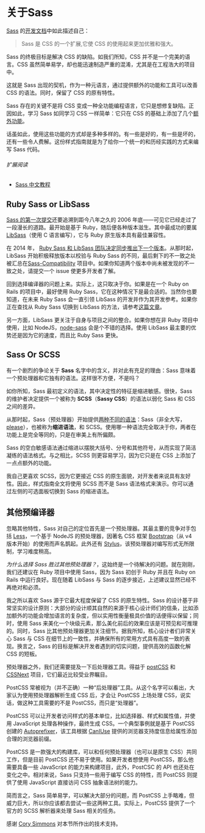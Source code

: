 
# 关于Sass

[Sass](http://sass-lang.com) 的[开发文档](http://sass-lang.com/documentation/file.SASS_REFERENCE.html)中如此描述自己：
 
>Sass 是 CSS 的一个扩展,它使 CSS 的使用起来更加优雅和强大。

Sass 的终极目标是解决 CSS 的缺陷。如我们所知，CSS 并不是一个完美的语言。CSS 虽然简单易学，却也能迅速制造严重的混淆，尤其是在工程浩大的项目中。

这就是 Sass 出现的契机，作为一种元语言，通过提供额外的功能和工具可以改善 CSS 的语法。同时，保留了 CSS 的原有特性。

Sass 存在的关键不是将 CSS 变成一种全功能编程语言，它只是想修复缺陷。正因如此，学习 Sass 如同学习 CSS 一样简单：它只在 CSS 的基础上添加了几个[额外功能](http://sitepoint.com/sass-reference/)。

话虽如此，使用这些功能的方式却是多种多样的。有一些是好的，有一些是坏的，还有一些令人费解。这份样式指南就是为了给你一个统一的和历经实践的方式来编写 Sass 代码。

###### 扩展阅读

* [Sass 中文教程](http://www.w3cplus.com/blog/tags/302.html)

## Ruby Sass or LibSass

[Sass 的第一次提交](https://github.com/hcatlin/sass/commit/fa5048ba405619273e474a50400c7243fbff54fe)还要追溯到距今八年之久的 2006 年底——可见它已经走过了一段漫长的道路。最开始是基于 Ruby，随后便各种版本滋生。其中最成功的要属[LibSass](http://webdesign.tutsplus.com/articles/getting-to-know-libsass--cms-23114)（使用 C 语言编写），它与 Ruby 原生版本具有最佳兼容性。

在 2014 年， [Ruby Sass 和 LibSass 团队决定同步推出下一个版本](https://github.com/sass/libsass/wiki/The-LibSass-Compatibility-Plan)。从那时起，LibSass 开始积极释放版本以校验与 Ruby Sass 的不同，最后剩下的不一致之处被汇总在[Sass-Compatibility](http://sass-compatibility.github.io) 项目中。如果你知道两个版本中尚未被发现的不一致之处，请提交一个 issue 使更多开发者了解。

回到选择编译器的问题上来。实际上，这只取决于你。如果是在一个 Ruby on Rails 的项目中，最好使用 Ruby Sass，它在这种情况下是最合适的。当然你也要知道，在未来 Ruby Sass 会一直引领 LibSass 的开发并作为其开发参考。如果你正在查找从 Ruby Sass 切换到 LibSass 的方法，请参考[这篇文章](http://www.sitepoint.com/switching-ruby-sass-libsass/)。

另一方面，LibSass 更关注于自身与项目之间的整合。如果你想在非 Ruby 项目中使用，比如 NodeJS，[node-sass](https://github.com/sass/node-sass) 会是个不错的选择。使用 LibSass 最主要的优势还是因为它的速度，而且比 Ruby Sass 更快。

## Sass Or SCSS

有一个剧烈的争论关于 **Sass** 名字中的含义，并对此有充足的理由：Sass 意味着一个预处理器和它独有的语法。这样很不方便，不是吗？

如你所知，Sass 最初定义的语法，其中决定性的特征是缩进敏感。很快，Sass 的维护者决定提供一个被称为 **SCSS**（**Sassy CSS**）的语法以弱化 Sass 和 CSS 之间的差异。

从那时起，Sass（预处理器）开始提供[两种不同的语法](http://www.sitepoint.com/whats-difference-sass-scss/)：Sass（非全大写，[please](http://sassnotsass.com)），也被称为**缩进语法**，和 SCSS。使用哪一种语法完全取决于你，两者在功能上是完全等同的，只是在审美上有所偏颇。

Sass 的空白敏感语法通过缩进以摆脱大括号、分号和其他符号，从而实现了简洁凝练的语法格式。与之相比，SCSS 则更容易学习，因为它只是在 CSS 上添加了一点点额外的功能。

我自己更喜欢 SCSS，因为它更接近 CSS 的原生面貌，对开发者来说具有友好性。因此，样式指南全文将使用 SCSS 而不是 Sass 语法格式来演示。你可以通过<span data-toggle="aside" class="link-like" role="button" aria-expanded>左侧的可选面板</span>切换到 Sass 的缩进语法。

## 其他预编译器

忽略其他特性，Sass 对自己的定位首先是一个预处理器。其最主要的竞争对手包括 [Less](http://lesscss.org/)，一个基于 NodeJS 的预处理器，因著名 CSS 框架 [Bootstrap](http://getbootstrap.com/)（从 v4 版本开始）的使用而声名鹊起。此外还有 [Stylus](http://learnboost.github.io/stylus/)，该预处理器对编写形式无所限制，学习难度稍高。

*为什么选择 Sass 胜过其他预处理器？*，这始终是一个待解决的问题。就在刚刚，我们还建议在 Ruby 项目中使用 Sass，因为 Sass 初创于 Ruby 并且在 Ruby on Rails 中运行良好。现在随着 LibSass 与 Sass 的逐步接近，上述建议显然已经不再绝对和必须。

我之所以喜欢 Sass 源于它最大程度保留了 CSS 的原生特性。Sass 的设计基于非常坚实的设计原则：大部分的设计顺其自然的来源于核心设计师们的信条，比如添加额外的功能会增加语言的复杂度，但以实用性衡量极具价值的话便得以保留；同时，使用 Sass 来美化一个块级元素，那么美化前后的效果应该是可预见和可推理的。同时，Sass 比其他预处理器更加关注细节。据我所知，核心设计者们非常关心 Sass 与 CSS 在细节上的一致性，并确保所有的常用方式具有高度一致的表现。换言之，Sass 的目标是解决开发者遇到的切实问题，提供高效的函数化解 CSS 的短板。

预处理器之外，我们还需要提及一下后处理器工具。得益于 [postCSS](https://github.com/postcss/postcss) 和 [CSSNext](https://github.com/cssnext/cssnext) 项目，它们最近比较受业界瞩目。

PostCSS 常被视为（并不正确）一种“后处理器”工具。从这个名字可以看出，大家认为使用预处理器解析生成 CSS 后，才会让 PostCSS 上场处理 CSS，说实话，做这种工具需要的不是 PostCSS，而只是“处理器”。

PostCSS 可以让开发者访问样式的基本单位，比如选择器、样式和属性值，并使用 JavaScript 处理各种操作，最终生成 CSS。一个典型事例就是基于 PostCSS 创建的 [Autoprefixer](https://github.com/postcss/autoprefixer)，该工具根据 [CanIUse](http://caniuse.com) 提供的浏览器支持度信息给属性添加合理的浏览器前缀。

PostCSS 是一款强大的构建库，可以和任何预处理器（也可以是原生 CSS）共同工作，但是目前 PostCSS 还不易于使用。如果开发者想使用 PostCSS，那么他需要具备一些 JavaScript 的能力来构建项目，此外，PostCSC 的 API 也还处在变化之中。相对来说，Sass 只支持一些用于编写 CSS 的特性，而 PostCSS 则提供了使用 JavaScript 直接访问 CSS 抽象语法树的能力。

简而言之，Sass 简单易学，可以解决大部分的问题，而 PostCSS 上手略难，但威力巨大，所以你应该都去尝试一些这两种工具。实际上，PostCSS 提供了一个官方的 SCSS 解析器来处理 Sass 相关的任务。

<div class="note">
  <p>感谢 <a href="https://github.com/corysimmons">Cory Simmons</a> 对本节所作出的技术支持。</p>
</div>